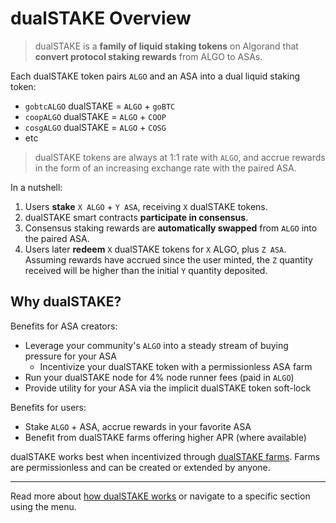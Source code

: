 # dualSTAKE Overview

> dualSTAKE is a **family of liquid staking tokens** on Algorand that **convert protocol staking rewards** from ALGO to ASAs.

Each dualSTAKE token pairs `ALGO` and an ASA into a dual liquid staking token:

- `gobtcALGO` dualSTAKE = `ALGO` + `goBTC`
- `coopALGO` dualSTAKE = `ALGO` + `COOP`
- `cosgALGO` dualSTAKE = `ALGO` + `COSG`
- etc

> dualSTAKE tokens are always at 1:1 rate with `ALGO`, and accrue rewards in the form of an increasing exchange rate with the paired ASA.

In a nutshell:

1) Users **stake** `X ALGO` + `Y ASA`, receiving `X` dualSTAKE tokens.
2) dualSTAKE smart contracts **participate in consensus**.
3) Consensus staking rewards are **automatically swapped** from `ALGO` into the paired ASA.
4) Users later **redeem** `X` dualSTAKE tokens for `X` ALGO, plus `Z ASA`. Assuming rewards have accrued since the user minted, the `Z` quantity received will be higher than the initial `Y` quantity deposited.


## Why dualSTAKE?

Benefits for ASA creators:
- Leverage your community's `ALGO` into a steady stream of buying pressure for your ASA
  - Incentivize your dualSTAKE token with a permissionless ASA farm
- Run your dualSTAKE node for 4% node runner fees (paid in `ALGO`)
- Provide utility for your ASA via the implicit dualSTAKE token soft-lock

Benefits for users:
- Stake `ALGO` + ASA, accrue rewards in your favorite ASA
- Benefit from dualSTAKE farms offering higher APR (where available)

<div class="warning">
dualSTAKE works best when incentivized through <a href="./farming.html">dualSTAKE farms</a>. Farms are permissionless and can be created or extended by anyone.
</div>

---

Read more about [how dualSTAKE works](./how-it-works.html) or navigate to a specific section using the menu.
